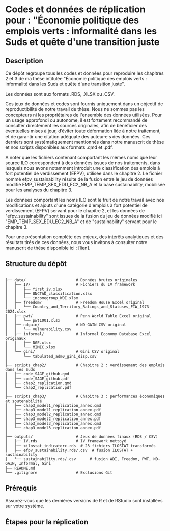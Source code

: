# Codes et données de réplication pour : "Économie politique des emplois verts : informalité dans les Suds et quête d'une transition juste 
## Description

Ce dépôt regroupe tous les codes et données pour reproduire les chapitres 2 et 3 de ma thèse intitulée "Économie politique des emplois verts : informalité dans les Suds et quête d'une transition juste". 

Les données sont aux formats .RDS, .XLSX ou .CSV. 

Ces jeux de données et codes sont fournis uniquement dans un objectif de reproductibilité de notre travail de thèse. Nous ne sommes pas les concepteurs ni les propriétaires de l'ensemble des données utilisées. Pour un usage approfondi ou autonome, il est fortement recommandé de consulter directement les sources originales, afin de bénéficier des éventuelles mises à jour, d’éviter toute déformation liée à notre traitement, et de garantir une citation adéquate des auteur·e·s des données. Ces derniers sont systématiquement mentionnés dans notre manuscrit de thèse et nos scripts disponibles aux formats .qmd et .pdf.

A noter que les fichiers contenant comportant les mêmes noms que leur source ILO correspondent à des données issues de nos traitements, dans lesquels nous avons notamment introduit une classification des emplois à fort potentiel de verdissement (EFPV), utilisée dans le chapitre 2. Le fichier nommé efpv_sustainability résulte de la fusion entre le jeu de données modifié EMP_TEMP_SEX_EDU_EC2_NB_A et la base sustainability, mobilisée pour les analyses du chapitre 3.

Les données comportant les noms ILO sont le fruit de notre travail avec nos modifications et ajouts d'une catégorie d'emplois à fort potentiel de verdissement (EFPV) servant pour le chapitre 2, et les données de "efpv_sustainability" sont issues de la fusion du jeu de données modifié ici "EMP_TEMP_SEX_EDU_EC2_NB_A" et de "sustainability" servant pour le chapitre 3. 

Pour une présentation complète des enjeux, des intérêts analytiques et des résultats tirés de ces données, nous vous invitons à consulter notre manuscrit de thèse disponible ici : [lien].


## Structure du dépôt

```{r}

├── data/                      # Données brutes originales
│   ├── IV/                    # Fichiers du IV framework
│   │   ├── first_iv.xlsx
│   │   ├── UNCTAD_classification.xlsx
│   │   └── incomegroup_WDI.xlsx
│   ├── freedom/               # Freedom House Excel original
│   │   └── Country_and_Territory_Ratings_and_Statuses_FIW_1973-2024.xlsx
│   ├── pwt/                   # Penn World Table Excel original
│   │   └── pwt1001.xlsx
│   ├── ndgain/                # ND-GAIN CSV original
│   │   └── vulnerability.csv
│   ├── informal/              # Informal Economy Database Excel originaux
│   │   ├── DGE.xlsx
│   │   └── MIMIC.xlsx
│   └── gini/                  # Gini CSV original
│       └── tabulated_adm0_gini_disp.csv
│
├── scripts_chap2/             # Chapitre 2 : verdissement des emplois dans les Suds
│   ├── code_SAGE_github.qmd   
│   ├── code_SAGE_github.pdf
│   ├── chap2_replication.qmd  
│   └── chap2_replication.pdf
│
├── scripts_chap3/             # Chapitre 3 : performances économiques et soutenabilité
│   ├── chap3_model1_replication_annex.qmd
│   ├── chap3_model1_replication_annex.pdf
│   ├── chap3_model2_replication_annex.qmd
│   ├── chap3_model2_replication_annex.pdf
│   ├── chap3_model3_replication_annex.qmd
│   └── chap3_model3_replication_annex.pdf
│
├── outputs/                   # Jeux de données finaux (RDS / CSV)
│   ├── IV.rds                 # IV framework nettoyé
│   ├── <ilostat_indicator>.rds  # 23 fichiers ILOSTAT transformés
│   ├── efpv_sustainability.rds/.csv  # fusion ILOSTAT + sustainability
│   └── sustainability.rds/.csv      # fusion WDI, Freedom, PWT, ND-GAIN, Informal, Gini
├── README.md                                  
└── .gitignore                 # Exclusions Git

```

## Prérequis

Assurez-vous que les dernières versions de R et de RStudio sont installées sur votre système.

## Étapes pour la réplication



